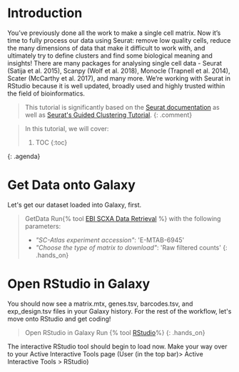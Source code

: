 # Introduction

You’ve previously done all the work to make a single cell matrix. Now it’s time to fully process our data using Seurat: remove low quality cells, reduce the many dimensions of data that make it difficult to work with, and ultimately try to define clusters and find some biological meaning and insights! There are many packages for analysing single cell data - Seurat (Satija et al. 2015), Scanpy (Wolf et al. 2018), Monocle (Trapnell et al. 2014), Scater (McCarthy et al. 2017), and many more. We’re working with Seurat in RStudio because it is well updated, broadly used and highly trusted within the field of bioinformatics.

> <comment-title></comment-title>
> This tutorial is significantly based on the [Seurat documentation](https://satijalab.com/seurat) as well as [Seurat's Guided Clustering Tutorial](https://satijalab.org/seurat/articles/pbmc3k_tutorial.html).
{: .comment}

> <agenda-title></agenda-title>
>
> In this tutorial, we will cover:
>
> 1. TOC
> {:toc}
>
{: .agenda}

# Get Data onto Galaxy 
Let's get our dataset loaded into Galaxy, first. 

> <hands-on-title>GetData</hands-on-title>
> Run{% tool [EBI SCXA Data Retrieval](toolshed.g2.bx.psu.edu/repos/ebi-gxa/retrieve_scxa/retrieve_scxa/v0.0.2+galaxy2) %} with the following parameters: 
> - *"SC-Atlas experiment accession"*: 'E-MTAB-6945'
> - *"Choose the type of matrix to download"*: 'Raw filtered counts'
{: .hands_on}

# Open RStudio in Galaxy 
You should now see a matrix.mtx, genes.tsv, barcodes.tsv, and exp_design.tsv files in your Galaxy history. For the rest of the workflow, let's move onto RStudio and get coding!
> <hands-on-title>Open RStudio in Galaxy</hands-on-title>
> Run {% tool [RStudio](interactive_tool_rstudio)%}
{: .hands_on}

The interactive RStudio tool should begin to load now. Make your way over to your Active Interactive Tools page (User (in the top bar)> Active Interactive Tools > RStudio)